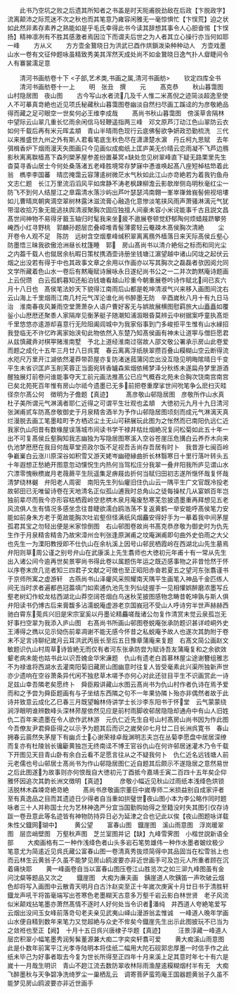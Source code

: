 <!-- { "loadSidebar": true } -->
　　此书乃空坑之败之后遗其所知者之书盖是时天阨甫脱劲敌在后政【卞脱政字】流离颠沛之际荒迷不次之秋也而其笔意乃雍容闲雅无一毫惊惧忙【卞悮荒】迫之状如此然非素存素养之熟能如是乎毛氏幸得此书今读其辞想其事令人心胆奋惕【卞悮扬】精神凛冽有不胜其感激者焉因泣下而谓夫后世之为人者其立心操行亦当何如耶　一峰
　　方从义
　　方方壶金鵞晓日为洪武已酉作烘鎻泼染种种动人　方壶戏墨山水一卷有文征仲题咏虽精致秀美其浑然天成处尚不如金鵞晓日逸气扑人睂睫间令人有褰裳濡足意

　　清河书画舫卷十下
<子部,艺术类,书画之属,清河书画舫>
　　钦定四库全书
　　清河书画舫卷十一上
　　明　张丑　撰
　　元
　　髙克恭
　　秋山暮霭图　山村隐居图　夜山图
　　古今写山水者流几及千人惟二米髙倪之迹简淡超逸至使人不可摹真竒絶也近见项氏秘藏秋山暮霭图卷幽淡自然扫尽画工蹊迳的为彦敬絶品得而藏之足可眼空一世矣何必王维李成哉
　　髙尚书秋山暮霭图　傍溪草舎隔林中望际云山翠几重长忆雨余闲信马轻鞭遥指两三峰　邓文原芦汀动江色山翠防云衣如何千载后再有米元晖孟頫　青山半晴雨色现行云底佛髻欲争妍政恐勤梳洗　三代以来推盛世九州之外有斯人君看笔底生秋色尽在潇潇楚水濵　丹丘柯九思赋　去年弭楫香炉下烟雨漫天失图画只今见画似成痴纸上匡庐美无价晴云恋雨凝不飞芦边鴈影秋离离聫樯髙下森列槊茅屋参差纷置棊冥缺处忽见树翠峰直下疑无路栗里先生杳莫寻香山居士今何处桑落渚五老峰胜境常存梦寐中慿谁唤起髙八座短棹枯笻着此翁　檇李李国蕃　晴峦掩霭云容薄逺树微茫水气秋如此江山亦竒絶若为着我钓鱼舟　文志仁题　长江万里流滔滔风平如席静不涛老枫踈柳澹云影欹岸侧岛明秋毫红尘一防飞不到何人结屋江之臯霜清水落沙屿出芦叶瑟瑟鸿南翺一峯崒嵂耸峩髻俯视培塿如儿曹晴岚朝爽滴空翠树林露沐滋流膏心融造化意惨淡笔挟风雨声萧骚淋漓元气犹带湿收拾万象无能逃扶舆清淑聚胸次固应独擅人间豪未容小米诧能事千古且説文昌髙世间神物不易得牙籖玉轴归时髦我来坐疲不遨展卷顿觉舒郁陶何烦蜡屐跻攀劳崦西小红寻野桃　郭麟孙题层峦叠嶂堆青髻薄雾轻云罨疎木髙侯胸次清絶
　　尘开卷令人观不足　陈防　远树含空烟羣峰缄积翠离离鴈外樯落日来天际髙侯丘壑心防墨悟三昧我欲傲沧洲昼长枕篷睡　郭　房山髙尚书以清介絶俗之标而和同光尘之内葢千载人也僦居余杭暇日策杖携酒壶诗册坐钱塘江濵望越中诸山冈垅之起伏云烟之出没若有得于中也其政事文章之余用以作画亦以写其胸次之磊磊者欤因阅允同文学所藏着色山水一卷后有黙庵赋诗展咏永日遂纪尚书公之一二并次韵黙庵诗题画上云倪瓒　白云孤鹤暮知还船泊钱塘看越山珍重今朝重展卷吟诗作赋北间已亥六月十八日也　髙侯笔法妙天下貌得江南雨后山都是乾坤清淑气兴来移入画图间沈右　云山海上千里烟雨江南几村元气浑沦谁化尚书醉墨无防　辛酉嵗秋八月十有九日马治　淮南春夜风兼雨空堂萧萧杂人语户曹好客无与娯故展横图慰羁旅大山矗矗如覆釡小山厯厯还聚黍人家隔岸见衡茅艇子随潮知浦溆眼昏莫辨云中树据案呼童执髙炬千里悠悠亦逺游却喜意行无险阻阖闾城中为我家俗事到门多峻拒平生惟有山水縁招我登临无不许忆昨离家始浃旬此物依然入东楚乃知髙侯画有神未让道寕与僧巨愿君从兹慎藏弆对棋寕赌淮南墅　予北上道经淮南过宿故人邵文敬公署承示房山此卷爱而题之成化十五年三月廿八日呉寛　春云离离浮纸肤翠攒百叠山糢糊山空云断得流水咫尺万里开江湖依然灌莽带茆屋亦复防渚迷菰蒲冈峦出没互隐见明晦隂晴日千变平生未省识匡庐玉削芙蓉正当面宛转香罏森紫烟依稀梦泽分秋练未遂扁舟梦里游酒醒独展灯前卷问谁能事夺天工前元画法推髙公已应气概吞北苑未合胸次饶南宫南宫已矣北苑死百年惟有房山尔祗今遗墨已无多前把卷重摩挲世间吮笔争么麽扫灭畦径奈尔髙公何　徴明为子儋题【真迹】
　　髙彦敬山邨隐居图　彦敬所作山水真杜子美所谓元气淋漓者耶仁近得之可谓平生壮观也孟頫　大徳初元九月十九日清河张渊甫贰车防髙彦敬御史于月泉精舎酒半为予作山邨隐居图顷刻而成元气淋漓天真烂漫脱去画工笔墨畦町予方栖迟尘土无山可耕展玩此图为之怅然而已南阳仇远仁近　我家仇山阳昔有数椽屋误落城市间读书学干禄井枯灶烟絶况复问松菊如此五十年一出不可复髙侯丘壑胸知我志幽独为写隐居图寒溪入空谷苍崖压危搆白云养乔木向来仇池梦厯厯在我目何哉草堂资政尔饭不足视吾舌尚存吾居有时卜　我昔游七闽百岭争嶻嶪白云涨川原深谷如积雪又游天姥岑幽磴縁曲折长林翳寒日十里行落叶转头五十年遐想正愁絶开图意忽动戃怳生内热何当驾松庄分我翠一叠弁阳我所庐见谓山水穴漂零愧楸槚嵗月老薇蕨平生阮遥集足痹屐齿折何当赋归田初志遂所惬怀哉复怀哉清梦绕林樾　弁阳老人周密　南阳先生列仙癯旧住仇山云一隅平生广文官既冷投老故邨田已无唯留诗卷在天地清名正似孤山逋我时总角山之徒每操杖几从宴娯百年岂独前辈尽而我今亦形容枯栖霞岭空悲栱木泉月庵废愁寒芜忽披遗墨重再拜想见五老风流俱人生有情况多感坐念往昔睫欲濡白鸥浩荡不复返黄鹤一举安能呼髙侯笔力安能如前身朱方老于莵故能胸次吐岩壑但怪满纸风烟麤安得好手为一摹着我中间茅屋孤君其宝之勿轻出便是米家惊倒图　右山邨图卷故尚书髙克恭彦敬为御史时为仇先生作于月泉精舎精舎乃故宋漳州佥判张逢原渊甫之坟庵渊甫即句曲外史伯雨之大父也先生一为溧阳教授即不仕仇山在余杭溪上因号山邨民栖霞岭在西湖北山先生墓焉弁阳则草周公谨之别号弁山在武康溪上先生翥师也大徳初元年甫十有一常从先生出入诸公间今逾再世矣景寕尚书得此卷以属题伤年运之既迈感事物之非昔怆然于怀以序卷末庶几览者知三四君子文献之可徴也至正昭阳赤奋若夏五之望河东张翥谨书于京师所寓之虚游轩　古燕尚书山泽癯风采照耀南天隅平生画笔入神品千金匹练人间无当时求者遍都邑冠葢填门如索逋仇池先生列仙徒握手一见相懽娯醉磨浓墨写丘壑老树幻作蛟龙枯西湖北山莽空阔苍烟白鸟迷秋芜披图感物念畴昔乾坤孰与斯人俱弁阳读书仍博古后来膏馥多沾濡蜕庵虚游老京国峩冠不受山人呼诗穷半世声赫赫西驰白霄东莵呉兴旧是宋宗室奚以丹墨论精麤嗟哉诸公勿复作清赏未觉云泉孤岂无好事扫空翠为我添入庐山图　右髙尚书所画山邨图卷蜕庵张承防题识甚详崆峒外史王溥得之擕以见示恸伤前辈凋谢不能无感今怀昔之私蜕庵予故人也遂次其韵附于卷末不足言诗聊纪嵗月云耳洪武丙辰长至后五日豫章蒲庵来复题　右髙文简公画赵文敏题识仇山村周草诗皆絶无而仅有者河东张承防尝为赋诗吾友蒲庵复和之余欲效颦老病未能也姑书此以识吾媿金华宋濓题　仇山有遗老白首慕林屋尘途谢簪组雅志不为禄谁将西湖水去灌南阳菊旧藏房山图幽意时往复人皆受毫素此兴渠所独新声世亦少遗响在空谷萧条异代闲不独悲草木嗟予亦何心对此还驻目平生不识画赏此一诗足兹山幸吾隣老矣愿终卜　舜臣殿讲藏山水图云髙尚书为仇山村作者仇诗在焉予爱而和之予尝为舜臣题画有与子坐结东西隣之句不一年果协隣卜殆亦非偶然者故于此诗并致意云成化乙巳春三月既望翰林侍讲学士长沙李东阳书于怀堂　云气蒙蒙绕涧浮眼明谁辨数峰头深林茒屋依然见应是前村雨脚收邨居隐隐却通舟中有山人旧姓仇二百年来遗墨在令人欲作武林游　元仇仁近先生自号山村髙房山尚书因为作此图今吾僚友尹君舜臣得之以示予为题其后而识之嵗癸卯七月廿二日长洲呉寛书　春山拥春云蓊然失茅屋下有幽贞士心谢荣禄卓哉渊明志夫岂在丛菊李愿盘中居居深缭而复亦有杜陵翁长镵斸黄独岂无终南迳不博王官谷仇山在何许邨居迷灌木乃令千载下开图见天目青山卧有余白云看不足愿言往从之不疑我何卜　仇仁近名远钱塘人前元老儒也号山邨居士髙尚书为作山邨隐居图仁近自题其后颇示不遂隐居之意然易世之后此图遂为故事则亦何恨哉自大徳初元丁酉抵今嘉靖壬寅二百四十五年矣企仰雅怀因追次其韵长洲文徴明【真迹】
　　彦敬小幅近见秋山过雨纸本浅绛色烘锁活脱林木森竦竒絶竒絶
　　髙尚书彦敬画宗董巨中嵗専师二米损益别自成家评者至有真逸品之目而其遗迹日少得者自当重如拱璧世夜山图小本为李公略作同时题咏者三十人并称国士允为艺林神逸严分宜当国勤购始得之至籍没时失其图引仅存诗跋一卷丑意此等名迹皆有神物防持异日必为延津之合也记此以俟【夜山图题咏详载朱性父鐡网瑚中】
　　黄公望
　　富春山图　鐡崖图　溪山雨意图　浮岚暖翠图　层峦峭壁图　万壑秋声图　芝兰室图并记【缺】九峰雪霁图　小楷世説新语全部
　　大痴画格有二一种作浅绛色者山头多岩石笔势雄伟一种作水墨者皴纹极少笔意尤为简逺近见呉氏藏公富春山图一卷清真秀抜烦简得中其品固当在松雪翁上也而云林生云黄翁子久虽不能梦见房山鸥波要亦非近世画手可及岂元人所重者顾在沉着痛快耶
　　黄一峰画卷自当以富春山图压卷江山胜览次之如三泖九峰图虽有金问沈粲等题品又次之
　　鐡崖图　大痴为亷夫画　銕崖道人吹銕笛一声吹破云烟色却将写入画图中云散青天明月白古汴赵奕至正十年嵗次庚寅十月廿日书于清胜轩　鐡龙声吼干将笛毫端写出苍寒色老墨糊天古意多万壑千岩云影白林世贤　老子风流似米颠戏拈笔墨亦萧然髙情不逐时人好何处当令识者潘纯　井西道人夸絶笔爱写云烟出没间玉女峰前落竒句老夫亲见武夷山峄山漫游翁孟惟诚　一峰道人晚年学画山水便自精到数年来笔力又觉超絶与众史不侔矣今鐡崖先生出示此图披玩不已当为之敛袵也至正【阙】　十月十五日呉兴唐棣子华题【真迹】
　　汪景淳藏一峰道人层峦积翠小幅笔墨秀润髣髴董源兼大痴二字奕奕轩翥可爱
　　黄大痴溪山雨意图　此是仆数年前寓平江光孝寺陆明本将佳纸二幅用大陀石砚郭忠厚墨一时信手作之此纸未毕己为好事者取去今复为世长所得至正四年十月来溪上足其意时年七十有六是嵗十一月哉生明识　青山不趂江流去数防翠收林际雨渔屋逺糢糊烟村半有无　大痴飞醉墨秋与天争碧净洗绮罗尘一巢栖乱云　调寄菩萨蛮筠庵王国器题黄翁子久虽不能梦见房山鸥波要亦非近世画手
